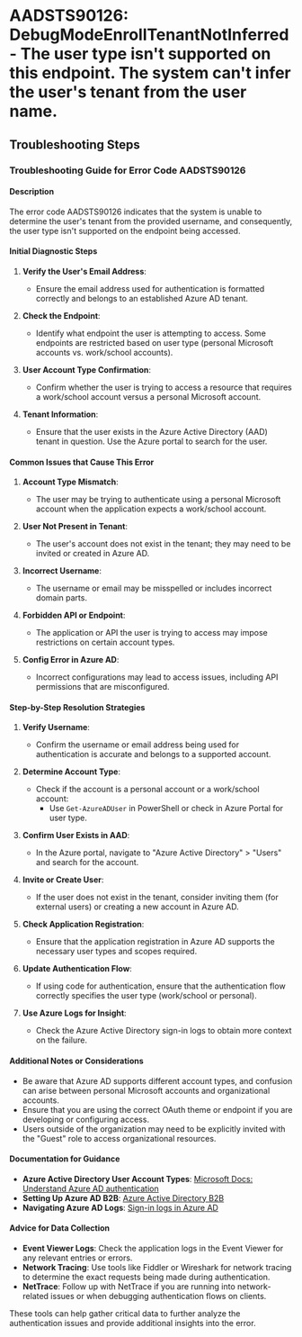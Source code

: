 
# AADSTS90126: DebugModeEnrollTenantNotInferred - The user type isn't supported on this endpoint. The system can't infer the user's tenant from the user name.


## Troubleshooting Steps
### Troubleshooting Guide for Error Code AADSTS90126

#### Description
The error code AADSTS90126 indicates that the system is unable to determine the user's tenant from the provided username, and consequently, the user type isn't supported on the endpoint being accessed. 

#### Initial Diagnostic Steps
1. **Verify the User's Email Address**:
   - Ensure the email address used for authentication is formatted correctly and belongs to an established Azure AD tenant.

2. **Check the Endpoint**:
   - Identify what endpoint the user is attempting to access. Some endpoints are restricted based on user type (personal Microsoft accounts vs. work/school accounts).

3. **User Account Type Confirmation**:
   - Confirm whether the user is trying to access a resource that requires a work/school account versus a personal Microsoft account.

4. **Tenant Information**:
   - Ensure that the user exists in the Azure Active Directory (AAD) tenant in question. Use the Azure portal to search for the user.

#### Common Issues that Cause This Error
1. **Account Type Mismatch**:
   - The user may be trying to authenticate using a personal Microsoft account when the application expects a work/school account.

2. **User Not Present in Tenant**:
   - The user's account does not exist in the tenant; they may need to be invited or created in Azure AD.

3. **Incorrect Username**:
   - The username or email may be misspelled or includes incorrect domain parts.

4. **Forbidden API or Endpoint**:
   - The application or API the user is trying to access may impose restrictions on certain account types.

5. **Config Error in Azure AD**:
   - Incorrect configurations may lead to access issues, including API permissions that are misconfigured.

#### Step-by-Step Resolution Strategies
1. **Verify Username**:
   - Confirm the username or email address being used for authentication is accurate and belongs to a supported account. 

2. **Determine Account Type**:
   - Check if the account is a personal account or a work/school account:
     - Use `Get-AzureADUser` in PowerShell or check in Azure Portal for user type.

3. **Confirm User Exists in AAD**:
   - In the Azure portal, navigate to "Azure Active Directory" > "Users" and search for the account.

4. **Invite or Create User**:
   - If the user does not exist in the tenant, consider inviting them (for external users) or creating a new account in Azure AD.

5. **Check Application Registration**:
   - Ensure that the application registration in Azure AD supports the necessary user types and scopes required.

6. **Update Authentication Flow**:
   - If using code for authentication, ensure that the authentication flow correctly specifies the user type (work/school or personal).

7. **Use Azure Logs for Insight**:
   - Check the Azure Active Directory sign-in logs to obtain more context on the failure.

#### Additional Notes or Considerations
- Be aware that Azure AD supports different account types, and confusion can arise between personal Microsoft accounts and organizational accounts.
- Ensure that you are using the correct OAuth theme or endpoint if you are developing or configuring access.
- Users outside of the organization may need to be explicitly invited with the "Guest" role to access organizational resources.

#### Documentation for Guidance
- **Azure Active Directory User Account Types**: [Microsoft Docs: Understand Azure AD authentication](https://docs.microsoft.com/en-us/azure/active-directory/develop/authentication-scenarios)
- **Setting Up Azure AD B2B**: [Azure Active Directory B2B](https://docs.microsoft.com/en-us/azure/active-directory/external-identities/what-is-b2b)
- **Navigating Azure AD Logs**: [Sign-in logs in Azure AD](https://docs.microsoft.com/en-us/azure/active-directory/reports-monitoring/concept-sign-ins)

#### Advice for Data Collection
- **Event Viewer Logs**: Check the application logs in the Event Viewer for any relevant entries or errors.
- **Network Tracing**: Use tools like Fiddler or Wireshark for network tracing to determine the exact requests being made during authentication.
- **NetTrace**: Follow up with NetTrace if you are running into network-related issues or when debugging authentication flows on clients.
   
These tools can help gather critical data to further analyze the authentication issues and provide additional insights into the error.
